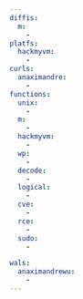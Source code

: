 ```yaml
---
diffis:
  m:
    -
platfs:
  hackmyvm:
    -
curls:
  anaximandre:
    -
functions:
  unix:
    -
  m:
    -
  hackmyvm:
    -
  wp:
    -
  decode:
    -
  logical:
    -
  cve:
    -
  rce:
    -
  sudo:
    -

wals:
  anaximandrewu:
    -
---
```

